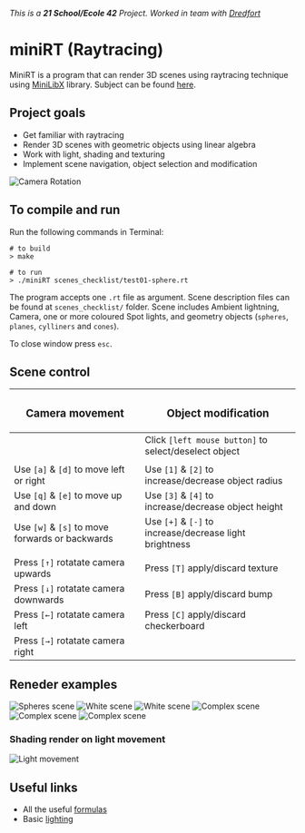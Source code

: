 _This is a **21 School/Ecole 42** Project. Worked in team with [Dredfort](https://github.com/dredfort42)_

# miniRT (Raytracing)

MiniRT is a program that can render 3D scenes using raytracing technique using [MiniLibX](https://harm-smits.github.io/42docs/libs/minilibx/introduction.html) library. Subject can be found [here](https://cdn.intra.42.fr/pdf/pdf/47303/en.subject.pdf).

## Project goals

* Get familiar with raytracing
* Render 3D scenes with geometric objects using linear algebra
* Work with light, shading and texturing
* Implement scene navigation, object selection and modification

![Camera Rotation](preview/miniRT_camera_rotation.gif)

## To compile and run
Run the following commands in Terminal:
```shell
# to build
> make

# to run
> ./miniRT scenes_checklist/test01-sphere.rt 
```

The program accepts one `.rt` file as argument. Scene description files can be found at `scenes_checklist/` folder. Scene includes Ambient lightning, Camera, one or more coloured Spot lights, and geometry objects (`spheres`, `planes`, `cylliners` and `cones`).

To close window press `esc`.

## Scene control
| <h3>Camera movement</h3> | <h3>Object modification</h3> |
| ------------------------ | ---------------------------- |
|  | Click `[left mouse button]` to select/deselect object|
|  |
| Use `[a]` & `[d]` to move left or right | Use `[1]` & `[2]` to increase/decrease object radius |
| Use `[q]` & `[e]` to move up and down | Use `[3]` & `[4]`  to increase/decrease object height |
| Use `[w]` & `[s]` to move forwards or backwards | Use `[+]` & `[-]` to increase/decrease light brightness |
|  |
| Press `[↑]` rotatate camera upwards | Press `[T]` apply/discard texture |
| Press `[↓]` rotatate camera downwards | Press `[B]` apply/discard bump |
| Press `[←]` rotatate camera left | Press `[C]` apply/discard checkerboard |
| Press `[→]` rotatate camera right |

## Reneder examples

![Spheres scene](preview/miniRT-spheres.png)
![White scene](preview/miniRT-white-scene-1.png)
![White scene](preview/miniRT-white-scene-2.png)
![Complex scene](preview/miniRT-complex-1.png)
![Complex scene](preview/miniRT-complex-2.png)
![Complex scene](preview/miniRT-complex-3.png)

### Shading render on light movement

![Light movement](preview/miniRT_light.gif)

## Useful links

* All the useful [formulas](https://hugi.scene.org/online/hugi24/coding%20graphics%20chris%20dragan%20raytracing%20shapes.htm)
* Basic [lighting](https://learnopengl.com/Lighting/Basic-Lighting)
